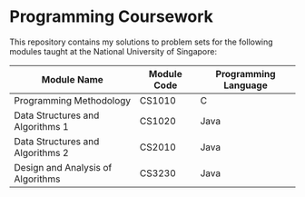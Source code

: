 # Programming Coursework
This repository contains my solutions to problem sets for the following modules taught at the National University of Singapore:

Module Name | Module Code | Programming Language
---------- | ---------- | ----------
Programming Methodology | CS1010 | C
Data Structures and Algorithms 1 | CS1020 | Java
Data Structures and Algorithms 2 | CS2010 | Java
Design and Analysis of Algorithms | CS3230 | Java
